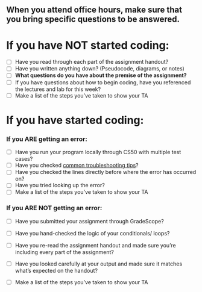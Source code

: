 ## **When you attend office hours, make sure that you bring specific questions to be answered.**

# If you have NOT started coding:
 - [ ] Have you read through each part of the assignment handout?
 - [ ] Have you written anything down? (Pseudocode, diagrams, or notes)
 - [ ] **What questions do you have about the premise of the assignment?**
 - [ ] If you have questions about how to begin coding, have you referenced the lectures and lab for this week?
 - [ ] Make a list of the steps you’ve taken to show your TA

# If you have started coding:
### If you ARE getting an error:
 - [ ] Have you run your program locally through CS50 with multiple test cases?
 - [ ] Have you checked [common troubleshooting tips](https://github.com/mikeconti/csc211-summer2022/blob/main/Troubleshooting_tips.md)?
 - [ ] Have you checked the lines directly before where the error has occurred on?
 - [ ] Have you tried looking up the error?
 - [ ] Make a list of the steps you’ve taken to show your TA

### If you ARE NOT getting an error:
 - [ ] Have you submitted your assignment through GradeScope?
 - [ ] Have you hand-checked the logic of your conditionals/ loops?
 - [ ] Have you re-read the assignment handout and made sure you’re including every part of the assignment?
 - [ ] Have you looked carefully at your output and made sure it matches what’s expected on the handout?
 - [ ] Make a list of the steps you’ve taken to show your TA


